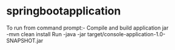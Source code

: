 # springbootapplication
To run from command prompt:-
Compile and build application jar<br/>
-mvn clean install
Run
-java -jar target/console-application-1.0-SNAPSHOT.jar 
